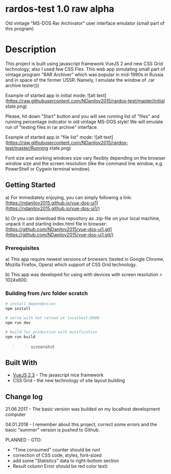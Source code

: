 # rardos-test 1.0 raw alpha

Old vintage "MS-DOS Rar Archivator" user interface emulator (small part of this program)

# Description
This project is built using javascript framework VueJS 2 and new CSS Grid technology; also I used few CSS Flex. This web app simulating small part of vintage program "RAR Archiver" which was popular in mid-1990s in Russia and in space of the former USSR. Namely, I emulate the window of .rar archive tester)))

Example of started app in initial mode:
![alt text](https://raw.githubusercontent.com/NDanilov2015/rardos-test/master/Initial state.png)

Please, hit down "Start" button and you will see running list of "files" and running percentage indicator in old vintage MS-DOS style! We will emulate run of "testing files in rar archive" interface.

Example of started app in "file list" mode:
![alt text](https://raw.githubusercontent.com/NDanilov2015/rardos-test/master/Running state.png)

Font size and working windows size vary flexibly depending on the browser window size and the screen resolution (like the command line window, e.g. PowerShell or Cygwin terminal window).

## Getting Started

a) For immediately enjoying, you can simply following a link:
[https://ndanilov2015.github.io/vue-dos-ui1](https://ndanilov2015.github.io/vue-dos-ui1/)

b) Or you can download this repository as .zip-file on your local machine, unpack it and starting index.html file in browser:
[https://github.com/NDanilov2015/vue-dos-ui1.git](https://github.com/NDanilov2015/vue-dos-ui1.git/) 


### Prerequisites

a) This app require newest versions of browsers (tested in Google Chrome, Mozilla Firefox, Opera) which support of CSS Grid technology.

b) This app was developed for using with devices with screen resolution > 1024x600.


### Building from /src folder scratch

``` bash
# install dependencies
npm install

# serve with hot reload at localhost:8080
npm run dev

# build for production with minification
npm run build
```

>>screenshot

## Built With
* [VueJS 2.3](http://www.vuejs.org/) - The javascript nice framework
* CSS Grid - the new technology of site layout building

## Change log
21.06.2017 - The basic version was builded on my localhost development computer

04.01.2018 - I remember about this project, correct some errors and the basic "summer" version is pushed to Github.

PLANNED - GTD:
 - "Time consumed" counter should be run!
 - correction of CSS code, styles, font-sized
 - add some "Statistics" data to right-bottom section
 - Result column Error should be red color text)